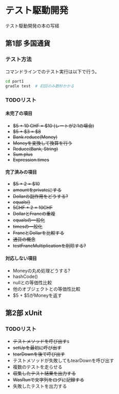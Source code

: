 # テスト駆動開発
テスト駆動開発の本の写経


## 第1部 多国通貨

### テスト方法
コマンドラインでのテスト実行は以下で行う。
```bash
cd part1
gradle test  # 初回のみ数秒かかる
```

### TODOリスト
#### 未完了の項目
- ~~$5 + 10 CHF = $10 (レートが2:1の場合)~~
- ~~$5 + $3 = $8~~
- ~~Bank.reduce(Money)~~
- ~~Moneyを変換して換算を行う~~
- ~~Reduce(Bank, String)~~
- ~~Sum.plus~~
- ~~Expression.times~~

#### 完了済みの項目
- ~~$5 * 2 = $10~~
- ~~amountをprivateにする~~
- ~~Dollarの副作用をどうする?~~
- ~~equals()~~
- ~~5CHF * 2 = 10CHF~~
- ~~DollarとFrancの重複~~
- ~~equalsの一般化~~
- ~~timesの一般化~~
- ~~FrancとDollarを比較する~~
- ~~通貨の概念~~
- ~~testFrancMultiplicationを削除する?~~

#### 対応しない項目
- Moneyの丸め処理どうする?
- hashCode()
- nullとの等価性比較
- 他のオブジェクトとの等価性比較
- $5 + $5がMoneyを返す


## 第2部 xUnit

### TODOリスト
- ~~テストメソッドを呼び出す~~s
- ~~setUpを最初に呼び出す~~
- ~~tearDownを後で呼び出す~~
- テストメソッドが失敗してもtearDownを呼び出す
- 複数のテストを走らせる
- ~~収集したテスト結果を出力する~~
- ~~WasRunで文字列をログに記録する~~
- 失敗したテストを出力する
